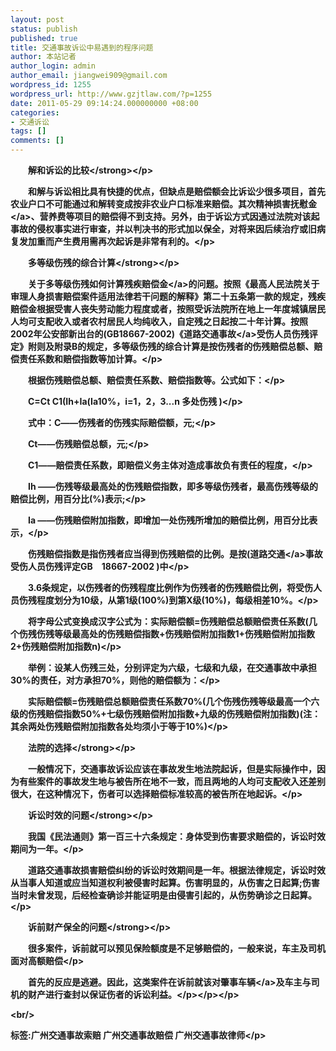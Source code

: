 ```yaml
---
layout: post
status: publish
published: true
title: 交通事故诉讼中易遇到的程序问题
author: 本站记者
author_login: admin
author_email: jiangwei909@gmail.com
wordpress_id: 1255
wordpress_url: http://www.gzjtlaw.com/?p=1255
date: 2011-05-29 09:14:24.000000000 +08:00
categories:
- 交通诉讼
tags: []
comments: []
---
```

<p><p><p><strong>　　解和诉讼的比较<&#47;strong><&#47;p><p>　　和解与诉讼相比具有快捷的优点，但缺点是赔偿额会比诉讼少很多项目，首先农业户口不可能通过和解转变成按非农业户口标准来赔偿。其次精神损害<a>抚慰金<&#47;a>、营养费等项目的赔偿得不到支持。另外，由于诉讼方式因通过法院对该起事故的侵权事实进行审查，并以判决书的形式加以保全，对将来因后续治疗或旧病复发加重而产生费用需再次起诉是非常有利的。<&#47;p><p><strong>　　多等级伤残的综合计算<&#47;strong><&#47;p><p>　　关于多等级伤残如何计算<a>残疾赔偿金<&#47;a>的问题。按照《最高人民法院关于审理人身损害赔偿案件适用法律若干问题的解释》第二十五条第一款的规定，残疾赔偿金根据受害人丧失劳动能力程度或者，按照受诉法院所在地上一年度城镇居民人均可支配收入或者农村居民人均纯收入，自定残之日起按二十年计算。按照2002年公安部新出台的(GB18667-2002)《道路<a>交通事故<&#47;a>受伤人员伤残评定》附则及附录B的规定，多等级伤残的综合计算是按伤残者的伤残赔偿总额、赔偿责任系数和赔偿指数等加计算。<&#47;p><p>　　根据伤残赔偿总额、赔偿责任系数、赔偿指数等。公式如下：<&#47;p><p>　　C=Ct C1(Ih+Ia(Ia10%，i=1，2，3...n 多处伤残 )<&#47;p><p>　　式中：C――伤残者的伤残实际赔偿额，元;<&#47;p><p>　　Ct――伤残赔偿总额，元;<&#47;p><p>　　C1――赔偿责任系数，即赔偿义务主体对造成事故负有责任的程度，<&#47;p><p>　　Ih ――伤残等级最高处的伤残赔偿指数，即多等级伤残者，最高伤残等级的赔偿比例，用百分比(%)表示;<&#47;p><p>　　Ia ――伤残赔偿附加指数，即增加一处伤残所增加的赔偿比例，用百分比表示，<&#47;p><p>　　伤残赔偿指数是指伤残者应当得到伤残赔偿的比例。是按(<a>道路交通<&#47;a>事故受伤人员伤残评定GB　18667-2002 )中<&#47;p><p>　　3.6条规定，以伤残者的伤残程度比例作为伤残者的伤残赔偿比例，将受伤人员伤残程度划分为10级，从第1级(100%)到第X级(10%)，每级相差10%。<&#47;p><p>　　将字母公式变换成汉字公式为：实际赔偿额=伤残赔偿总额赔偿责任系数(几个伤残伤残等级最高处的伤残赔偿指数+伤残赔偿附加指数1+伤残赔偿附加指数2+伤残赔偿附加指数n)<&#47;p><p>　　举例：设某人伤残三处，分别评定为六级，七级和九级，在交通事故中承担30%的责任，对方承担70%，则他的赔偿额为：<&#47;p><p>　　实际赔偿额=伤残赔偿总额赔偿责任系数70%(几个伤残伤残等级最高一个六级的伤残赔偿指数50%+七级伤残赔偿附加指数+九级的伤残赔偿附加指数)(注：其余两处伤残赔偿附加指数各处均须小于等于10%)<&#47;p><p><strong>　　法院的选择<&#47;strong><&#47;p><p>　　一般情况下，交通事故诉讼应该在事故发生地法院起诉，但是实际操作中，因为有些案件的事故发生地与被告所在地不一致，而且两地的人均可支配收入还差别很大，在这种情况下，伤者可以选择赔偿标准较高的被告所在地起诉。<&#47;p><p><strong>　　诉讼时效的问题<&#47;strong><&#47;p><p>　　我国《民法通则》第一百三十六条规定：身体受到伤害要求赔偿的，诉讼时效期间为一年。<&#47;p><p>　　道路交通事故损害赔偿纠纷的诉讼时效期间是一年。根据法律规定，诉讼时效从当事人知道或应当知道权利被侵害时起算。伤害明显的，从伤害之日起算;伤害当时未曾发现，后经检查确诊并能证明是由侵害引起的，从伤势确诊之日起算。<&#47;p><p><strong>　　诉前财产保全的问题<&#47;strong><&#47;p><p>　　很多案件，诉前就可以预见保险额度是不足够赔偿的，一般来说，车主及司机面对高额赔偿<&#47;p><p>　　首先的反应是逃避。因此，这类案件在诉前就该对肇事<a>车辆<&#47;a>及车主与司机的财产进行查封以保证伤者的诉讼利益。<&#47;p><&#47;p><&#47;p><br&#47;><p>标签:广州交通事故索赔 广州交通事故赔偿 广州交通事故律师<&#47;p>

